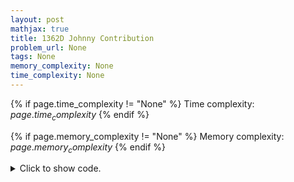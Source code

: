 ```yaml
---
layout: post
mathjax: true
title: 1362D Johnny Contribution
problem_url: None
tags: None
memory_complexity: None
time_complexity: None
---
```




{% if page.time_complexity != "None" %}
Time complexity: ${{ page.time_complexity }}$
{% endif %}

{% if page.memory_complexity != "None" %}
Memory complexity: ${{ page.memory_complexity }}$
{% endif %}

<details>
<summary>
<p style="display:inline">Click to show code.</p>
</summary>
```cpp
{% raw %}
using namespace std;
using vi = vector<int>;
const int NMAX = 5e5 + 11;
int n, m, topic[NMAX];
vi g[NMAX], blogs;
vi solve(void)
{
    auto cmp = [](int x, int y) { return topic[x] < topic[y]; };
    sort(blogs.begin(), blogs.end(), cmp);
    for (auto b : blogs)
    {
        sort(g[b].begin(), g[b].end(), cmp);
        int nxt = 1;
        for (auto v : g[b])
            if (nxt == topic[v])
                ++nxt;
        if (topic[b] != nxt)
            return {-1};
    }
    return blogs;
}
int main(void)
{
    ios_base::sync_with_stdio(false);
    cin.tie(NULL);
    int u, v;
    cin >> n >> m;
    for (int i = 1; i <= m; ++i)
    {
        cin >> u >> v;
        g[u].push_back(v);
        g[v].push_back(u);
    }
    for (int i = 1; i <= n; ++i)
    {
        cin >> topic[i];
        blogs.push_back(i);
    }
    for (auto u : solve())
        cout << u << " ";
    cout << endl;
    return 0;
}

{% endraw %}
```
</details>

